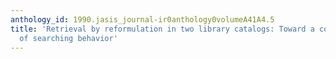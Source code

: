 ```yaml
---
anthology_id: 1990.jasis_journal-ir0anthology0volumeA41A4.5
title: 'Retrieval by reformulation in two library catalogs: Toward a cognitive model
  of searching behavior'
---
```

